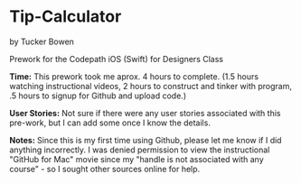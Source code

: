 Tip-Calculator
==============
by Tucker Bowen

Prework for the Codepath iOS (Swift) for Designers Class

<strong>Time:</strong> This prework took me aprox. 4 hours to complete. 
(1.5 hours watching instructional videos, 2 hours to construct and tinker with program, .5 hours to signup for Github and upload code.)

<strong>User Stories:</strong> Not sure if there were any user stories associated with this pre-work, but I can add some once I know the details.

<strong>Notes:</strong> Since this is my first time using Github, please let me know if I did anything incorrectly.
I was denied permission to view the instructional "GitHub for Mac" movie since my "handle is not associated with any course" - so I sought other sources online for help.
